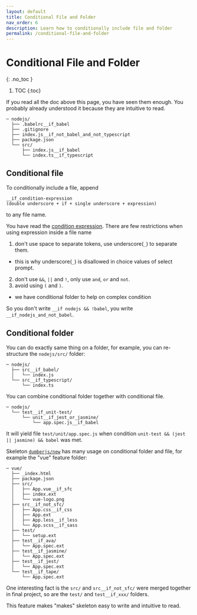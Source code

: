 ```yaml
---
layout: default
title: Conditional File and Folder
nav_order: 6
description: Learn how to conditionally include file and folder
permalink: /conditional-file-and-folder
---
```


# Conditional File and Folder
{: .no_toc }

1. TOC
{:toc}

If you read all the doc above this page, you have seen them enough. You probably already understood it because they are intuitive to read.

```
─ nodejs/
  ├── .babelrc__if_babel
  ├── .gitignore
  ├── index.js__if_not_babel_and_not_typescript
  ├── package.json
  └── src/
      ├── index.js__if_babel
      └── index.ts__if_typescript
```

## Conditional file

To conditionally include a file, append

```
__if_condition-expression
(double underscore + if + single underscore + expression)
```

to any file name.

You have read the [condition expression](questions/conditional#condition-expression). There are few restrictions when using expression inside a file name

1. don't use space to separate tokens, use underscore(`_`) to separate them.
  * this is why underscore(`_`) is disallowed in choice values of select prompt.
2. don't use `&&`, `||` and `!`, only use `and`, `or` and `not`.
3. avoid using `(` and `)`.
  * we have conditional folder to help on complex condition

So you don't write `__if nodejs && !babel`, you write `__if_nodejs_and_not_babel`.

## Conditional folder

You can do exactly same thing on a folder, for example, you can re-structure the `nodejs/src/` folder:

```
─ nodejs/
  ├── src__if_babel/
  │   └── index.js
  └── src__if_typescript/
      └── index.ts
```

You can combine conditional folder together with conditional file.

```
─ nodejs/
  └── test__if_unit-test/
      └── unit__if_jest_or_jasmine/
          └── app.spec.js__if_babel
```

It will yield file `test/unit/app.spec.js` when condition `unit-test && (jest || jasmine) && babel` was met.

Skeleton [`dumberjs/new`](https://github.com/dumberjs/new) has many usage on conditional folder and file, for example the "vue" feature folder:

```
─ vue/
  ├── _index.html
  ├── package.json
  ├── src/
  │   ├── App.vue__if_sfc
  │   ├── index.ext
  │   └── vue-logo.png
  ├── src__if_not_sfc/
  │   ├── App.css__if_css
  │   ├── App.ext
  │   ├── App.less__if_less
  │   └── App.scss__if_sass
  ├── test/
  │   └── setup.ext
  ├── test__if_ava/
  │   └── App.spec.ext
  ├── test__if_jasmine/
  │   └── App.spec.ext
  ├── test__if_jest/
  │   └── App.spec.ext
  └── test__if_tape/
      └── App.spec.ext
```

One interesting fact is the `src/` and `src__if_not_sfc/` were merged together in final project, so are the `test/` and `test__if_xxx/` folders.

This feature makes "makes" skeleton easy to write and intuitive to read.
